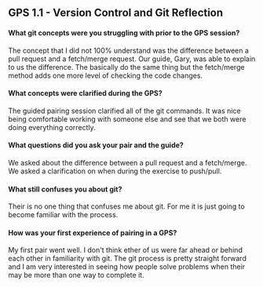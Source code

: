 ## GPS 1.1 - Version Control and Git Reflection
#### What git concepts were you struggling with prior to the GPS session?
The concept that I did not 100% understand was the difference between a pull request and a fetch/merge request.  Our guide, Gary, was able to explain to us the difference.  The basically do the same thing but the fetch/merge method adds one more level of checking the code changes.

#### What concepts were clarified during the GPS?
The guided pairing session clarified all of the git commands.  It was nice being comfortable working with someone else and see that we both were doing everything correctly.

#### What questions did you ask your pair and the guide?
We asked about the difference between a pull request and a fetch/merge.  We asked a clarification on when during the exercise to push/pull.

#### What still confuses you about git?
Their is no one thing that confuses me about git.  For me it is just going to become familiar with the process.

#### How was your first experience of pairing in a GPS?
My first pair went well.  I don't think ether of us were far ahead or behind each other in familiarity with git.  The git process is pretty straight forward and I am very interested in seeing how people solve problems when their may be more than one way to complete it.